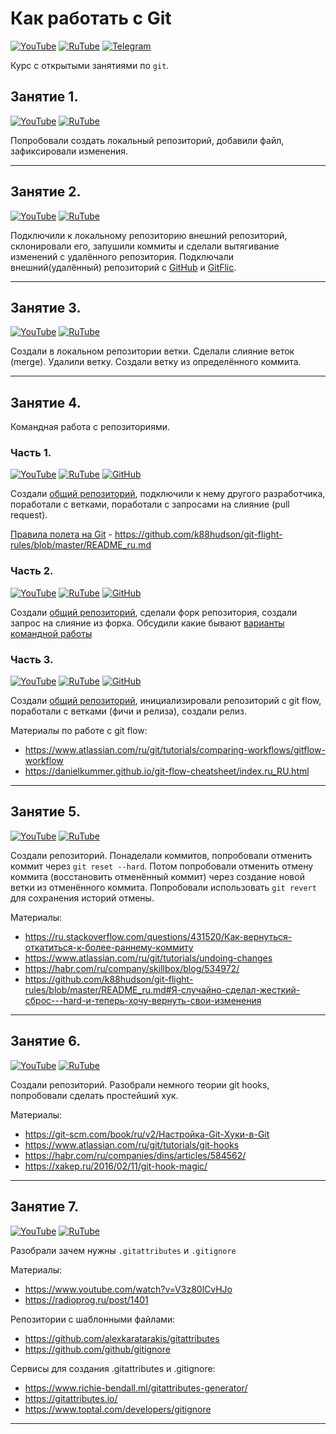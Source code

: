 # Как работать с Git

[![YouTube](https://img.shields.io/badge/YouTube-%23FF0000.svg?style=for-the-badge&logo=YouTube&logoColor=white)](https://youtube.com/playlist?list=PLBXnHSmq7po9YlkHrpFq6xL9TrHQzSx8s) [![RuTube](https://img.shields.io/badge/RuTube-000000?style=for-the-badge&logo=rutube&logoColor=white)](https://rutube.ru/plst/256633) [![Telegram](https://img.shields.io/badge/Telegram-2CA5E0?style=for-the-badge&logo=telegram&logoColor=white)](https://t.me/+FzMD0OvI49FhZWFi)

Курс с открытыми занятиями по `git`.

## Занятие 1.

[![YouTube](https://img.shields.io/badge/YouTube-%23FF0000.svg?style=for-the-badge&logo=YouTube&logoColor=white)](https://youtu.be/fAvdrZ9GwbI) [![RuTube](https://img.shields.io/badge/RuTube-000000?style=for-the-badge&logo=rutube&logoColor=white)](https://rutube.ru/video/8d5601e91b3420fde7957efd2072c44d/)

Попробовали создать локальный репозиторий, добавили файл, зафиксировали изменения.

***

## Занятие 2.

[![YouTube](https://img.shields.io/badge/YouTube-%23FF0000.svg?style=for-the-badge&logo=YouTube&logoColor=white)](https://youtu.be/OtJv9sVBxow) [![RuTube](https://img.shields.io/badge/RuTube-000000?style=for-the-badge&logo=rutube&logoColor=white)](https://rutube.ru/video/36dfad8f3d1f9dfee6ce9778269d87ad/)

Подключили к локальному репозиторию внешний репозиторий, склонировали его, запушили коммиты и сделали вытягивание изменений с удалённого репозитория. Подключали внешний(удалённый) репозиторий с [GitHub](https://github.com/) и [GitFlic](https://gitflic.ru/).

***

## Занятие 3.

[![YouTube](https://img.shields.io/badge/YouTube-%23FF0000.svg?style=for-the-badge&logo=YouTube&logoColor=white)](https://youtu.be/vH15qmNEISA) [![RuTube](https://img.shields.io/badge/RuTube-000000?style=for-the-badge&logo=rutube&logoColor=white)](https://rutube.ru/video/19b7caf5de425daf1d96d8a594ad5cf9/)

Создали в локальном репозитории ветки. Сделали слияние веток (merge). Удалили ветку. Создали ветку из определённого коммита.

***

## Занятие 4.

Командная работа с репозиториями.

### Часть 1.

[![YouTube](https://img.shields.io/badge/YouTube-%23FF0000.svg?style=for-the-badge&logo=YouTube&logoColor=white)](https://youtu.be/FaCGV3RojDo) [![RuTube](https://img.shields.io/badge/RuTube-000000?style=for-the-badge&logo=rutube&logoColor=white)](https://rutube.ru/video/00b835d961beea7d668536c3e54496b1/) [![GitHub](https://img.shields.io/badge/github-%23121011.svg?style=for-the-badge&logo=github&logoColor=white)](https://github.com/StarIT-AnSt/test_command_work_1.git)

Создали [общий репозиторий](https://github.com/StarIT-AnSt/test_command_work_1.git), подключили к нему другого разработчика, поработали с ветками, поработали с запросами на слияние (pull request).

[Правила полета на Git](https://github.com/k88hudson/git-flight-rules/blob/master/README_ru.md) - https://github.com/k88hudson/git-flight-rules/blob/master/README_ru.md

### Часть 2.

[![YouTube](https://img.shields.io/badge/YouTube-%23FF0000.svg?style=for-the-badge&logo=YouTube&logoColor=white)](https://youtu.be/IWcNOU40Mi4) [![RuTube](https://img.shields.io/badge/RuTube-000000?style=for-the-badge&logo=rutube&logoColor=white)](https://rutube.ru/video/b4d99c8b8e165c7f1a2e14a415f9432e/) [![GitHub](https://img.shields.io/badge/github-%23121011.svg?style=for-the-badge&logo=github&logoColor=white)](https://github.com/StarIT-AnSt/test_command_work_2.git)

Создали [общий репозиторий](https://github.com/StarIT-AnSt/test_command_work_2.git), сделали форк репозитория, создали запрос на слияние из форка. Обсудили какие бывают [варианты командной работы](https://www.atlassian.com/git/tutorials/comparing-workflows)

### Часть 3.

[![YouTube](https://img.shields.io/badge/YouTube-%23FF0000.svg?style=for-the-badge&logo=YouTube&logoColor=white)](https://youtu.be/nL28gSsoyfU) [![RuTube](https://img.shields.io/badge/RuTube-000000?style=for-the-badge&logo=rutube&logoColor=white)](https://rutube.ru/video/4aab926793f049353c90c9ae02afa484/) [![GitHub](https://img.shields.io/badge/github-%23121011.svg?style=for-the-badge&logo=github&logoColor=white)](https://github.com/StarIT-AnSt/test_command_work_3.git)

Создали [общий репозиторий](https://github.com/StarIT-AnSt/test_command_work_3.git), инициализировали репозиторий с git flow, поработали с ветками (фичи и релиза), создали релиз.

Материалы по работе с git flow:
- https://www.atlassian.com/ru/git/tutorials/comparing-workflows/gitflow-workflow
- https://danielkummer.github.io/git-flow-cheatsheet/index.ru_RU.html

***

## Занятие 5.

[![YouTube](https://img.shields.io/badge/YouTube-%23FF0000.svg?style=for-the-badge&logo=YouTube&logoColor=white)](https://youtu.be/Cf6q53n80Kw) [![RuTube](https://img.shields.io/badge/RuTube-000000?style=for-the-badge&logo=rutube&logoColor=white)](https://rutube.ru/video/35b5a41020a69da5e1f443783063bc98/)

Создали репозиторий. Понаделали коммитов, попробовали отменить коммит через `git reset --hard`. Потом попробовали отменить отмену коммита (восстановить отменённый коммит) через создание новой ветки из отменённого коммита. Попробовали использовать `git revert` для сохранения историй отмены.

Материалы:
- https://ru.stackoverflow.com/questions/431520/Как-вернуться-откатиться-к-более-раннему-коммиту
- https://www.atlassian.com/ru/git/tutorials/undoing-changes
- https://habr.com/ru/company/skillbox/blog/534972/
- https://github.com/k88hudson/git-flight-rules/blob/master/README_ru.md#Я-случайно-сделал-жесткий-сброс---hard-и-теперь-хочу-вернуть-свои-изменения

***

## Занятие 6.

[![YouTube](https://img.shields.io/badge/YouTube-%23FF0000.svg?style=for-the-badge&logo=YouTube&logoColor=white)](https://youtu.be/wdao44tnfUI) [![RuTube](https://img.shields.io/badge/RuTube-000000?style=for-the-badge&logo=rutube&logoColor=white)](https://rutube.ru/video/e832ef5b2b2a8a1afc9e0b138354acce/)

Создали репозиторий. Разобрали немного теории git hooks, попробовали сделать простейший хук.

Материалы:
- https://git-scm.com/book/ru/v2/Настройка-Git-Хуки-в-Git
- https://www.atlassian.com/ru/git/tutorials/git-hooks
- https://habr.com/ru/companies/dins/articles/584562/
- https://xakep.ru/2016/02/11/git-hook-magic/

***

## Занятие 7.

[![YouTube](https://img.shields.io/badge/YouTube-%23FF0000.svg?style=for-the-badge&logo=YouTube&logoColor=white)](https://youtu.be/z3A4J_vu7fM) [![RuTube](https://img.shields.io/badge/RuTube-000000?style=for-the-badge&logo=rutube&logoColor=white)](https://rutube.ru/video/13452e1510853cc688d7260abfd31fbf/)

Разобрали зачем нужны `.gitattributes` и `.gitignore`

Материалы:
- https://www.youtube.com/watch?v=V3z80lCvHJo
- https://radioprog.ru/post/1401

Репозитории с шаблонными файлами:
- https://github.com/alexkaratarakis/gitattributes
- https://github.com/github/gitignore

Сервисы для создания .gitattributes и .gitignore:
- https://www.richie-bendall.ml/gitattributes-generator/
- https://gitattributes.io/
- https://www.toptal.com/developers/gitignore

***
